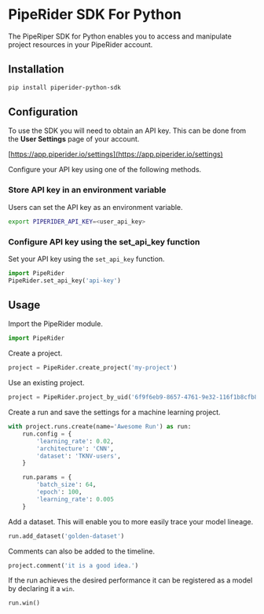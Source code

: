 # PipeRider SDK For Python

The PipeRiper SDK for Python enables you to access and manipulate project resources in your PipeRider account.

## Installation

```bash
pip install piperider-python-sdk
```

## Configuration

To use the SDK you will need to obtain an API key. This can be done from the **User Settings** page of your account.

[https://app.piperider.io/settings](https://app.piperider.io/settings)

Configure your API key using one of the following methods.

### Store API key in an environment variable

Users can set the API key as an environment variable.

```bash
export PIPERIDER_API_KEY=<user_api_key>
```

### Configure API key using the set_api_key function

Set your API key using the `set_api_key` function.

```python
import PipeRider
PipeRider.set_api_key('api-key')
```

## Usage

Import the PipeRider module.

```python
import PipeRider
```

Create a project.

```python
project = PipeRider.create_project('my-project')
```

Use an existing project.

```python
project = PipeRider.project_by_uid('6f9f6eb9-8657-4761-9e32-116f1b8cfb82')
```

Create a run and save the settings for a machine learning project.

```python
with project.runs.create(name='Awesome Run') as run:
    run.config = {
        'learning_rate': 0.02,
        'architecture': 'CNN',
        'dataset': 'TKNV-users',
    }

    run.params = {
        'batch_size': 64,
        'epoch': 100,
        'learning_rate': 0.005
    }
```

Add a dataset. This will enable you to more easily trace your model lineage.

```python
run.add_dataset('golden-dataset')
```

Comments can also be added to the timeline.

```python
project.comment('it is a good idea.')
```

If the run achieves the desired performance it can be registered as a model by declaring it a `win`.

```python
run.win()
```
